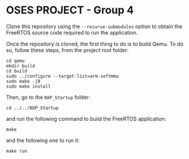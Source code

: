 # OSES PROJECT - Group 4

Clone this repository using the `--recurse-submodules` option to obtain the FreeRTOS source code required to run the application.

Once the repository is cloned, the first thing to do is to build Qemu. To do so, follow these steps, from the project root folder:

```
cd qemu
mkdir build
cd build
sudo ../configure --target-list=arm-softmmu
sudo make -j8
sudo make install
```

Then, go to the `NXP_Startup` folder:

```
cd ../../NXP_Startup
```

and run the following command to build the FreeRTOS application:

```
make
```

and the following one to run it:

```
make run
```
